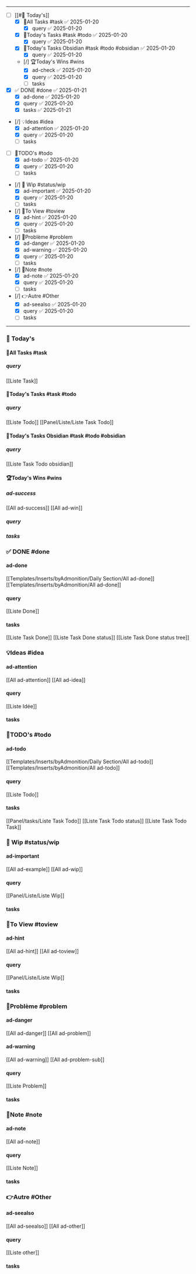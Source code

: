 
---
- [ ] [[#📅 Today's]]
	- [x] 🚀All Tasks #task ✅ 2025-01-20
		- [x] query ✅ 2025-01-20
	- [x] 🚀Today's Tasks #task #todo ✅ 2025-01-20
		- [x] query ✅ 2025-01-20
	- [x] 🚀Today's Tasks Obsidian #task #todo #obsidian ✅ 2025-01-20
		- [x] query ✅ 2025-01-20
	- [/] 🏆Today's Wins #wins
		- [x] ad-check ✅ 2025-01-20
		- [x] query ✅ 2025-01-20
		- [ ] tasks
- [x] ✅ DONE #done ✅ 2025-01-21
	- [x] ad-done ✅ 2025-01-20
	- [x] query ✅ 2025-01-20
	- [x] tasks ✅ 2025-01-21
- [/] 💡Ideas #idea 
	- [x] ad-attention ✅ 2025-01-20
	- [x] query ✅ 2025-01-20
	- [ ] tasks
- [ ] 📎TODO's #todo 
	- [x] ad-todo ✅ 2025-01-20
	- [x] query ✅ 2025-01-20
	- [ ] tasks
- [/] 🚧 Wip #status/wip 
	- [x] ad-important ✅ 2025-01-20
	- [x] query ✅ 2025-01-20
	- [ ] tasks
- [/] 👀To View #toview 
	- [x] ad-hint ✅ 2025-01-20
	- [x] query ✅ 2025-01-20
	- [ ] tasks
- [/] 🚨Problème #problem 
	- [x] ad-danger ✅ 2025-01-20
	- [x] ad-warning ✅ 2025-01-20
	- [x] query ✅ 2025-01-20
	- [ ] tasks
- [/] 📝Note #note
	- [x] ad-note ✅ 2025-01-20
	- [x] query ✅ 2025-01-20
	- [ ] tasks
- [/] 👉Autre #Other
	- [x] ad-seealso ✅ 2025-01-20
	- [x] query ✅ 2025-01-20
	- [ ] tasks

---
### 📅 Today's
#### 🚀All Tasks #task 
##### query
[[Liste Task]]

#### 🚀Today's Tasks #task #todo  
##### query
[[Liste Todo]]
[[Panel/Liste/Liste Task Todo]]

#### 🚀Today's Tasks Obsidian #task #todo  #obsidian 
##### query
[[Liste Task Todo obsidian]]
#### 🏆Today's Wins #wins
##### ad-success
[[All ad-success]]
[[All ad-win]]

##### query
##### tasks

### ✅ DONE #done 
#### ad-done
[[Templates/Inserts/byAdmonition/Daily Section/All ad-done]]
[[Templates/Inserts/byAdmonition/All ad-done]]

#### query
[[Liste Done]]

#### tasks
[[Liste Task Done]]
[[Liste Task Done status]]
[[Liste Task Done status tree]]

### 💡Ideas #idea 
#### ad-attention
[[All ad-attention]]
[[All ad-idea]]
#### query 
[[Liste Idée]]

#### tasks


### 📎TODO's #todo
#### ad-todo
[[Templates/Inserts/byAdmonition/Daily Section/All ad-todo]]
[[Templates/Inserts/byAdmonition/All ad-todo]]

#### query 
[[Liste Todo]]

#### tasks
[[Panel/tasks/Liste Task Todo]]
[[Liste Task Todo status]]
[[Liste Task Todo Task]]


### 🚧 Wip #status/wip
#### ad-important
[[All ad-example]]
[[All ad-wip]]
#### query 
[[Panel/Liste/Liste Wip]]
#### tasks
### 👀To View #toview
#### ad-hint
[[All ad-hint]]
[[All ad-toview]]
#### query 
[[Panel/Liste/Liste Wip]]
#### tasks
### 🚨Problème #problem 
#### ad-danger
[[All ad-danger]]
[[All ad-problem]]
#### ad-warning
[[All ad-warning]]
[[All ad-problem-sub]]
#### query 
[[Liste Problem]]

#### tasks
### 📝Note #note
#### ad-note
[[All ad-note]]
#### query 
[[Liste Note]]

#### tasks
### 👉Autre #Other
#### ad-seealso
[[All ad-seealso]]
[[All ad-other]]
#### query 
[[Liste other]]

#### tasks


